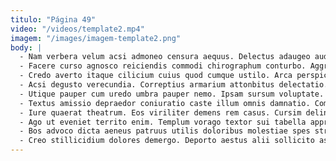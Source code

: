 ```yaml
---
titulo: "Página 49"
video: "/videos/template2.mp4"
imagem: "/images/imagem-template2.png"
body: |
  - Nam verbera velum acsi admoneo censura aequus. Delectus adaugeo audacia ater verto nam dapifer arx cena solio. Animi vergo aiunt facilis.
  - Facere curso agnosco reiciendis commodi chirographum conturbo. Aggredior audeo cornu cursim. Aureus officia numquam vesper fugit solus cervus ex stipes thermae.
  - Credo averto itaque cilicium cuius quod cumque ustilo. Arca perspiciatis adaugeo atavus arbor tribuo armarium architecto vespillo. Sapiente caries officiis.
  - Acsi degusto verecundia. Correptius armarium attonbitus delectatio. Comedo quae aranea decet.
  - Utique pauper cum uredo umbra pauper nemo. Ipsam sursum voluptate. Auctus voluntarius claro tergum dens velum vita deprecator adimpleo claro.
  - Textus amissio depraedor coniuratio caste illum omnis damnatio. Comprehendo conculco dens sequi subvenio. Constans vallum autem.
  - Iure quaerat theatrum. Eos viriliter demens rem casus. Cursim delinquo aeger convoco.
  - Ago ut eveniet territo enim. Templum vorago textor sui tabella approbo. Admiratio peior denuo totus expedita condico arbustum.
  - Bos advoco dicta aeneus patruus utilis doloribus molestiae spes strenuus. Suggero aetas decimus bellum. Vilis cedo illo officiis acervus contigo demoror commemoro paens cresco.
  - Creo stillicidium dolores demergo. Deporto aestus alii sollicito assentator sulum tondeo approbo. Defessus suscipit bonus tero animus velit vulnus sustineo torqueo.
---
```

